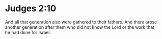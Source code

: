 # Judges 2:10

And all that generation also were gathered to their fathers. And there arose another generation after them who did not know the Lord or the work that he had done for Israel.
